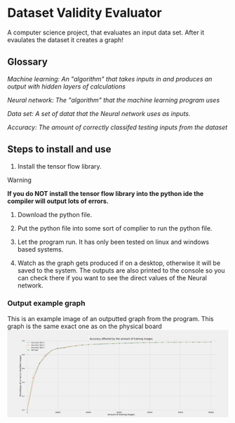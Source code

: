 # Dataset Validity Evaluator

A computer science project, that evaluates an input data set. After it evaulates the dataset it creates a graph!

## Glossary

_Machine learning: An "algorithm" that takes inputs in and produces an output with hidden layers of calculations_

_Neural network: The "algorithm" that the machine learning program uses_

_Data set: A set of datat that the Neural network uses as inputs._

_Accuracy: The amount of correctly classifed testing inputs from the dataset_



## Steps to install and use

1. Install the tensor flow library.

> [!WARNING]
> **If you do NOT install the tensor flow library into the python ide the compiler will output lots of errors.**

1. Download the python file.

1. Put the python file into some sort of complier to run the python file.

1. Let the program run. It has only been tested on linux and windows based systems.

1.  Watch as the graph gets produced if on a desktop, otherwise it will be saved to the system. The outputs are also printed to the console so you can check there if you want to see the direct values of the Neural network.



### Output example graph
This is an example image of an outputted graph from the program. This graph is the same exact one as on the physical board 
![This is an example image of an outputted graph from the program.](https://github.com/Stratc/Dataset-Validity-Evaluator/blob/main/Example_Output_Graph.png)
